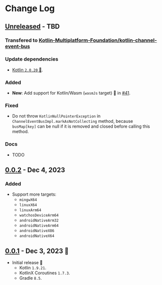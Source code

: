 # Change Log

## [Unreleased] - TBD

### Transfered to [Kotlin-Multiplatform-Foundation/kotlin-channel-event-bus](https://github.com/Kotlin-Multiplatform-Foundation/kotlin-channel-event-bus)

### Update dependencies

- [Kotlin `2.0.20` 🎉](https://github.com/JetBrains/kotlin/releases/tag/v2.0.20).

### Added

- **New**: Add support for Kotlin/Wasm (`wasmJs` target) 🎉 in [#41](https://github.com/Kotlin-Multiplatform-Foundation/kotlin-channel-event-bus/pull/41).

### Fixed

- Do not throw `KotlinNullPointerException` in `ChannelEventBusImpl.markAsNotCollecting` method, because `busMap[key]` can be null if it is removed and closed before calling this method.

### Docs

- TODO

## [0.0.2] - Dec 4, 2023

### Added

- Support more targets:
  - `mingwX64`
  - `linuxX64`
  - `linuxArm64`
  - `watchosDeviceArm64`
  - `androidNativeArm32`
  - `androidNativeArm64`
  - `androidNativeX86`
  - `androidNativeX64`

## [0.0.1] - Dec 3, 2023 🎉

- Initial release 🎉
  - Kotlin `1.9.21`.
  - KotlinX Coroutines `1.7.3`.
  - Gradle `8.5`.

[Unreleased]: https://github.com/hoc081098/kotlin-channel-event-bus/compare/0.0.2...HEAD

[0.0.2]: https://github.com/hoc081098/kotlin-channel-event-bus/releases/tag/0.0.2

[0.0.1]: https://github.com/hoc081098/kotlin-channel-event-bus/releases/tag/0.0.1
